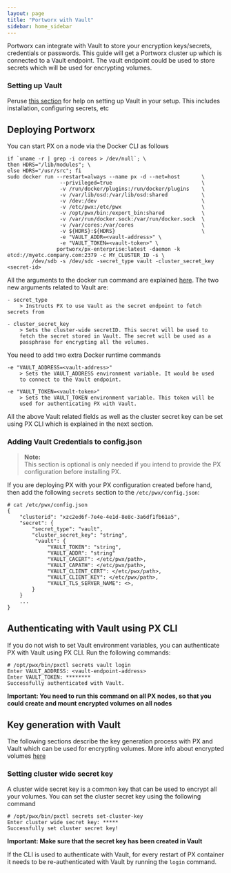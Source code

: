 ```yaml
---
layout: page
title: "Portworx with Vault"
sidebar: home_sidebar
---
```


Portworx can integrate with Vault to store your encryption keys/secrets, credentials or passwords. This guide will get a Portworx cluster up which is connected to a Vault endpoint. The vault endpoint could be used to store secrets which will be used for encrypting volumes.

### Setting up Vault
Peruse [this section](https://www.vaultproject.io/intro/getting-started/install.html) for help on setting up Vault in your setup. This includes installation, configuring secrets, etc

## Deploying Portworx

You can start PX on a node via the Docker CLI as follows

```
if `uname -r | grep -i coreos > /dev/null`; \
then HDRS="/lib/modules"; \
else HDRS="/usr/src"; fi
sudo docker run --restart=always --name px -d --net=host       \
                 --privileged=true                             \
                 -v /run/docker/plugins:/run/docker/plugins    \
                 -v /var/lib/osd:/var/lib/osd:shared           \
                 -v /dev:/dev                                  \
                 -v /etc/pwx:/etc/pwx                          \
                 -v /opt/pwx/bin:/export_bin:shared            \
                 -v /var/run/docker.sock:/var/run/docker.sock  \
                 -v /var/cores:/var/cores                      \
                 -v ${HDRS}:${HDRS}                            \
                 -e "VAULT_ADDR=<vault-address>" \
                 -e "VAULT_TOKEN=<vault-token>" \
                portworx/px-enterprise:latest -daemon -k etcd://myetc.company.com:2379 -c MY_CLUSTER_ID -s \
		/dev/sdb -s /dev/sdc -secret_type vault -cluster_secret_key <secret-id>
```
All the arguments to the docker run command are explained [here](/install/docker.html). The two new arguments related to Vault are:

```
- secret_type
    > Instructs PX to use Vault as the secret endpoint to fetch secrets from

- cluster_secret_key
    > Sets the cluster-wide secretID. This secret will be used to
    fetch the secret stored in Vault. The secret will be used as a
    passphrase for encrypting all the volumes.
```

You need to add two extra Docker runtime commands

```
-e "VAULT_ADDRESS=<vault-address>"
    > Sets the VAULT_ADDRESS environment variable. It would be used
    to connect to the Vault endpoint.

-e "VAULT_TOKEN=<vault-token>"
    > Sets the VAULT_TOKEN environment variable. This token will be
    used for authenticating PX with Vault.
```

All the above Vault related fields as well as the cluster secret key can be set using PX CLI which is explained in the next section.

### Adding Vault Credentials to config.json
>**Note:**<br/>This section is optional is only needed if you intend to provide the PX configuration before installing PX.

If you are deploying PX with your PX configuration created before hand, then add the following `secrets` section to the `/etc/pwx/config.json`:

```
# cat /etc/pwx/config.json
{
    "clusterid": "xzc2ed6f-7e4e-4e1d-8e8c-3a6df1fb61a5",
    "secret": {
        "secret_type": "vault",
        "cluster_secret_key": "string",
         "vault": {
             "VAULT_TOKEN": "string",
             "VAULT_ADDR": "string"
             "VAULT_CACERT": </etc/pwx/path>,
             "VAULT_CAPATH": </etc/pwx/path>,
             "VAULT_CLIENT_CERT": </etc/pwx/path>,
             "VAULT_CLIENT_KEY": </etc/pwx/path>,
             "VAULT_TLS_SERVER_NAME": <>,
        }
    }
    ...
}
```

## Authenticating with Vault using PX CLI

If you do not wish to set Vault environment variables, you can authenticate PX with Vault using PX CLI. Run the following commands:

```
# /opt/pwx/bin/pxctl secrets vault login
Enter VAULT_ADDRESS: <vault-endpoint-address>
Enter VAULT_TOKEN: ********
Successfully authenticated with Vault.
```

__Important: You need to run this command on all PX nodes, so that you could create and mount encrypted volumes on all nodes__


## Key generation with Vault

The following sections describe the key generation process with PX and
Vault which can be used for encrypting volumes. More info about
encrypted volumes [here](/manage/encrypted-volumes.html)

### Setting cluster wide secret key

A cluster wide secret key is a common key that can be used to encrypt
all your volumes. You can set the cluster secret key using the following command

```
# /opt/pwx/bin/pxctl secrets set-cluster-key
Enter cluster wide secret key: *****
Successfully set cluster secret key!
```

__Important: Make sure that the secret key has been created in Vault__

If the CLI is used to authenticate with Vault, for every restart of PX container it needs to be re-authenticated with Vault by running the `login` command.
